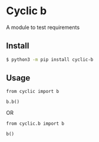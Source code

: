 # Cyclic b

A module to test requirements

## Install
```bash
$ python3 -m pip install cyclic-b
```

## Usage 
```python3
from cyclic import b

b.b()
```

OR

```python3
from cyclic.b import b

b()
```
